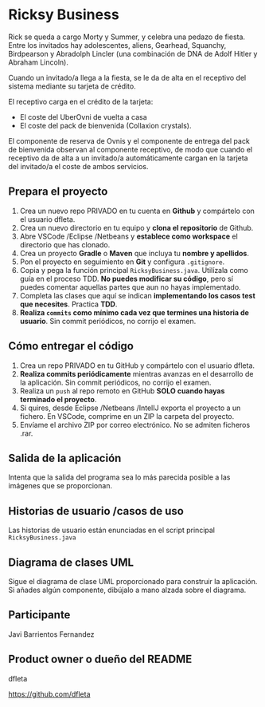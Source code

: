 Ricksy Business
===============

Rick se queda a cargo Morty y Summer, y celebra una pedazo de fiesta. 
Entre los invitados hay adolescentes, aliens, Gearhead, Squanchy, Birdpearson y Abradolph Lincler (una combinación de DNA de Adolf Hitler y Abraham Lincoln).

Cuando un invitado/a llega a la fiesta, se le da de alta en el receptivo del sistema mediante su tarjeta de crédito.

El receptivo carga en el crédito de la tarjeta:
 - El coste del UberOvni de vuelta a casa
 - El coste del pack de bienvenida (Collaxion crystals).

El componente de reserva de Ovnis y el componente de entrega del pack de bienvenida observan al componente receptivo, de modo que cuando el receptivo da de alta a un invitado/a automáticamente cargan en la tarjeta del invitado/a el coste de ambos servicios. 


## Prepara el proyecto

 1. Crea un nuevo repo PRIVADO en tu cuenta en **Github** y compártelo con el usuario dfleta.
 2. Crea un nuevo directorio en tu equipo y **clona el repositorio** de Github.
 3. Abre VSCode /Eclipse /Netbeans y **establece como workspace** el directorio que has clonado.
 4. Crea un proyecto **Gradle** o **Maven** que incluya tu **nombre y apellidos**.
 5. Pon el proyecto en seguimiento en **Git** y configura `.gitignore`.
 5. Copia y pega la función principal `RicksyBusiness.java`. Utilízala como guía en el proceso TDD. **No puedes modificar su código**, pero sí puedes comentar aquellas partes que aun no hayas implementado.
 7. Completa las clases que aquí se indican **implementando los casos test que necesites**. Practica **TDD**.
 8. **Realiza `commits` como mínimo cada vez que termines una historia de usuario**. Sin commit periódicos, no corrijo el examen.


 ## Cómo entregar el código

 1. Crea un repo PRIVADO en tu GitHub y compártelo con el usuario dfleta.
 2. **Realiza commits periódicamente** mientras avanzas en el desarrollo de la aplicación. Sin commit periódicos, no corrijo el examen.
 3. Realiza un `push` al repo remoto en GitHub **SOLO cuando hayas terminado el proyecto**.
 3. Si quires, desde Eclipse /Netbeans /IntelIJ exporta el proyecto a un fichero. En VSCode, comprime en un ZIP la carpeta del proyecto.
 4. Envíame el archivo ZIP por correo electrónico. No se admiten ficheros .rar.


 ## Salida de la aplicación

Intenta que la salida del programa sea lo más parecida posible a las imágenes que se proporcionan.


## Historias de usuario /casos de uso

Las historias de usuario están enunciadas en el script principal `RicksyBusiness.java`


## Diagrama de clases UML

Sigue el diagrama de clase UML proporcionado para construir la aplicación.
Si añades algún componente, dibújalo a mano alzada sobre el diagrama.

## Participante

Javi Barrientos Fernandez

## Product owner o dueño del README

dfleta

https://github.com/dfleta
